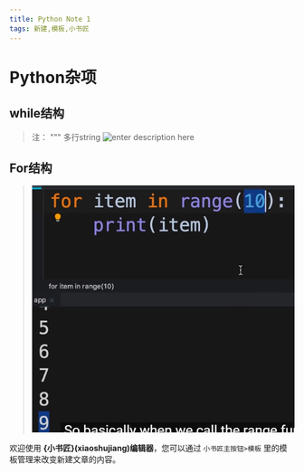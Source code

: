 ```yaml
---
title: Python Note 1
tags: 新建,模板,小书匠
---
```

# Python杂项

## while结构
> 注： """  多行string
![enter description here](/images/1570501535887.png)

## For结构
> ![enter description here](./images/1570516202093.png)



欢迎使用 **{小书匠}(xiaoshujiang)编辑器**，您可以通过 `小书匠主按钮>模板` 里的模板管理来改变新建文章的内容。